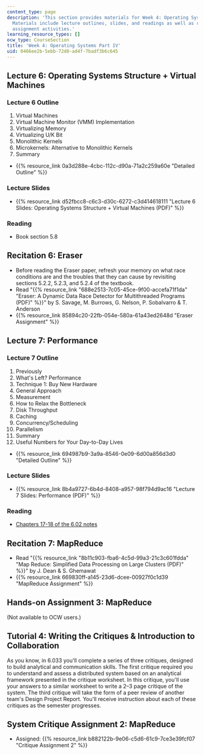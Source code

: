 ```yaml
---
content_type: page
description: 'This section provides materials for Week 4: Operating Systems Part IV.
  Materials include lecture outlines, slides, and readings as well as recitation and
  assignment activities.'
learning_resource_types: []
ocw_type: CourseSection
title: 'Week 4: Operating Systems Part IV'
uid: 0466ee2b-5ebb-72d0-ad4f-7badf3b6c645
---
```


Lecture 6: Operating Systems Structure + Virtual Machines
---------------------------------------------------------

### Lecture 6 Outline

1.  Virtual Machines
2.  Virtual Machine Monitor (VMM) Implementation
3.  Virtualizing Memory
4.  Virtualizing U/K Bit
5.  Monolithic Kernels
6.  Microkernels: Alternative to Monolithic Kernels
7.  Summary

*   {{% resource_link 0a3d288e-4cbc-112c-d90a-71a2c259a60e "Detailed Outline" %}}

### Lecture Slides

*   {{% resource_link d52fbcc8-c6c3-d30c-6272-c3d414618111 "Lecture 6 Slides: Operating Systems Structure + Virtual Machines (PDF)" %}}

### Reading

*   Book section 5.8

Recitation 6: Eraser
--------------------

*   Before reading the Eraser paper, refresh your memory on what race conditions are and the troubles that they can cause by revisiting sections 5.2.2, 5.2.3, and 5.2.4 of the textbook.
*   Read "{{% resource_link "688e2513-7c05-45ce-9f00-accefa71f1da" "Eraser: A Dynamic Data Race Detector for Multithreaded Programs (PDF)" %}}" by S. Savage, M. Burrows, G. Nelson, P. Sobalvarro & T. Anderson
*   {{% resource_link 85894c20-22fb-054e-580a-61a43ed2648d "Eraser Assignment" %}}

Lecture 7: Performance
----------------------

### Lecture 7 Outline

1.  Previously
2.  What's Left? Performance
3.  Technique 1: Buy New Hardware
4.  General Approach
5.  Measurement
6.  How to Relax the Bottleneck
7.  Disk Throughput
8.  Caching
9.  Concurrency/Scheduling
10.  Parallelism
11.  Summary
12.  Useful Numbers for Your Day-to-Day Lives

*   {{% resource_link 694987b9-3a9a-8546-0e09-6d00a856d3d0 "Detailed Outline" %}}

### Lecture Slides

*   {{% resource_link 8b4a9727-6b4d-8408-a957-98f794d9ac16 "Lecture 7 Slides: Performance (PDF)" %}}

### Reading

*   [Chapters 17-18 of the 6.02 notes](/courses/6-02-introduction-to-eecs-ii-digital-communication-systems-fall-2012/pages/readings)

Recitation 7: MapReduce
-----------------------

*   Read "{{% resource_link "8b11c903-fba6-4c5d-99a3-21c3c601fdda" "Map Reduce: Simplified Data Processing on Large Clusters (PDF)" %}}" by J. Dean & S. Ghemawat
*   {{% resource_link 669830ff-a145-23d6-dcee-00927f0c1d39 "MapReduce Assignment" %}}

Hands-on Assignment 3: MapReduce
--------------------------------

(Not available to OCW users.)

Tutorial 4: Writing the Critiques & Introduction to Collaboration
-----------------------------------------------------------------

As you know, in 6.033 you'll complete a series of three critiques, designed to build analytical and communication skills. The first critique required you to understand and assess a distributed system based on an analytical framework presented in the critique worksheet. In this critique, you'll use your answers to a similar worksheet to write a 2–3 page critique of the system. The third critique will take the form of a peer review of another team's Design Project Report. You'll receive instruction about each of these critiques as the semester progresses.

System Critique Assignment 2: MapReduce
---------------------------------------

*   Assigned: {{% resource_link b882122b-9e06-c5d6-61c9-7ce3e39fcf07 "Critique Assignment 2" %}}